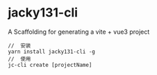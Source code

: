 # jacky131-cli
A Scaffolding for generating a vite + vue3 project

````
//  安装
yarn install jacky131-cli -g
//  使用
jc-cli create [projectName]

````
